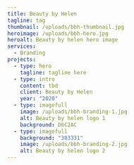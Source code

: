 ```yaml
---
title: Beauty by Helen
tagline: tag
thumbnail: /uploads/bbh-thumbnail.jpg
heroimage: /uploads/bbh-hero.jpg
heroalt: Beauty by helen hero image
services:
  - Branding
projects:
  - type: hero
    tagline: tagline here
  - type: intro
    content: tbd
    client: Beauty by Helen
    year: "2020"
  - type: imagefull
    image: /uploads/bbh-branding-1.jpg
    alt: Beauty by helen logo 1
    background: D6C2AC
  - type: imagefull
    background: "303331"
    image: /uploads/bbh-branding-2.jpg
    alt: Beauty by helen logo 2
---
```

